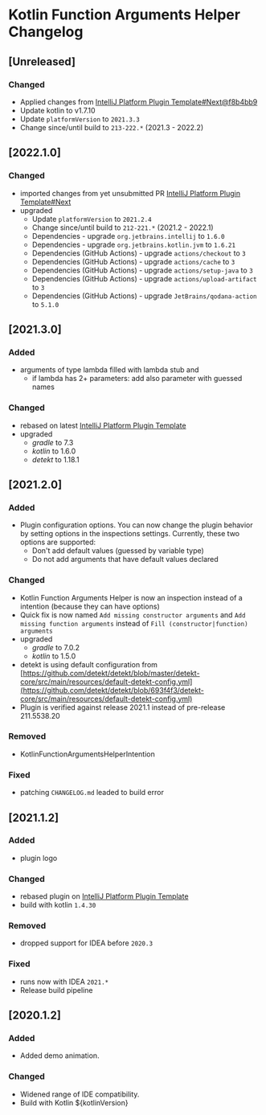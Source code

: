 <!-- Keep a Changelog guide -> https://keepachangelog.com -->

# Kotlin Function Arguments Helper Changelog

## [Unreleased]
### Changed
- Applied changes from [IntelliJ Platform Plugin Template#Next@f8b4bb9](https://github.com/JetBrains/intellij-platform-plugin-template/tree/next)
- Update kotlin to v1.7.10
- Update `platformVersion` to `2021.3.3`
- Change since/until build to `213-222.*` (2021.3 - 2022.2)

## [2022.1.0]
### Changed
- imported changes from yet unsubmitted PR [IntelliJ Platform Plugin Template#Next](https://github.com/JetBrains/intellij-platform-plugin-template/pull/240/files) 
- upgraded
  - Update `platformVersion` to `2021.2.4`
  - Change since/until build to `212-221.*` (2021.2 - 2022.1)
  - Dependencies - upgrade `org.jetbrains.intellij` to `1.6.0`
  - Dependencies - upgrade `org.jetbrains.kotlin.jvm` to `1.6.21`
  - Dependencies (GitHub Actions) - upgrade `actions/checkout` to `3`
  - Dependencies (GitHub Actions) - upgrade `actions/cache` to `3`
  - Dependencies (GitHub Actions) - upgrade `actions/setup-java` to `3`
  - Dependencies (GitHub Actions) - upgrade `actions/upload-artifact` to `3`
  - Dependencies (GitHub Actions) - upgrade `JetBrains/qodana-action` to `5.1.0`

## [2021.3.0]
### Added
- arguments of type lambda filled with lambda stub and
  - if lambda has 2+ parameters: add also parameter with guessed names

### Changed
- rebased on latest [IntelliJ Platform Plugin Template](https://github.com/JetBrains/intellij-platform-plugin-template)
- upgraded
  - *gradle* to 7.3
  - *kotlin* to 1.6.0
  - *detekt* to 1.18.1

## [2021.2.0]
### Added
- Plugin configuration options. You can now change the plugin behavior by setting options in the inspections settings. Currently, these two options are supported:
  - Don't add default values (guessed by variable type)
  - Do not add arguments that have default values declared

### Changed
- Kotlin Function Arguments Helper is now an inspection instead of a intention (because they can have options)
- Quick fix is now named `Add missing constructor arguments` and `Add missing function arguments` instead of `Fill (constructor|function) arguments`
- upgraded
  - *gradle* to 7.0.2
  - *kotlin* to 1.5.0
- detekt is using default configuration from [https://github.com/detekt/detekt/blob/master/detekt-core/src/main/resources/default-detekt-config.yml](https://github.com/detekt/detekt/blob/693f4f3/detekt-core/src/main/resources/default-detekt-config.yml)
- Plugin is verified against release 2021.1 instead of pre-release 211.5538.20

### Removed
- KotlinFunctionArgumentsHelperIntention

### Fixed
- patching `CHANGELOG.md` leaded to build error

## [2021.1.2]
### Added
- plugin logo

### Changed
- rebased plugin on [IntelliJ Platform Plugin Template](https://github.com/JetBrains/intellij-platform-plugin-template)
- build with kotlin `1.4.30`

### Removed
- dropped support for IDEA before `2020.3`

### Fixed
- runs now with IDEA `2021.*`
- Release build pipeline

## [2020.1.2]
### Added
- Added demo animation.

### Changed
- Widened range of IDE compatibility.
- Build with Kotlin ${kotlinVersion}